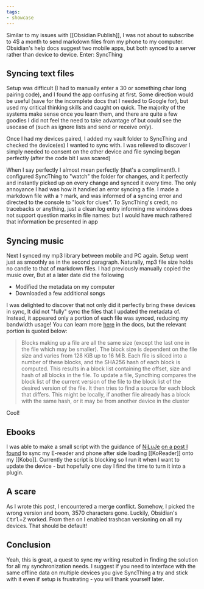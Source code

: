 ```yaml
---
tags:
- showcase
---
```


Similar to my issues with [[Obsidian Publish]], I was not about to subscribe to 4$ a month to send markdown files from my phone to my computer. Obsidian's help docs suggest two mobile apps, but both synced to a server rather than device to device. Enter: SyncThing

## Syncing text files

Setup was difficult (I had to manually enter a 30 or something char long pairing code), and I found the app confusing at first. Some direction would be useful (save for the incomplete docs that I needed to Google for), but used my critical thinking skills and caught on quick. The majority of the systems make sense once you learn them, and there are quite a few goodies I did not feel the need to take advantage of but could see the usecase of (such as ignore lists and send or receive *only*).

Once I had my devices paired, I added my vault folder to SyncThing and checked the device(es) I wanted to sync with. I was relieved to discover I simply needed to consent on the other device and file syncing began perfectly (after the code bit I was scared)

When I say perfectly I almost mean perfectly (that's a compliment!). I configured SyncThing to "watch" the folder for changes, and it perfectly and instantly picked up on every change and synced it every time. The only annoyance I had was how it handled an error syncing a file. I made a markdown file with a `?` mark, and was informed of a syncing error and directed to the console to "look for clues". To SyncThing's credit, no tracebacks or anything, just a clean log entry informing me windows does not support question marks in file names: but I would have much rathered that information be presented in app

## Syncing music

Next I synced my mp3 library between mobile and PC again. Setup went just as smoothly as in the second paragraph. Naturally, mp3 file size holds no candle to that of markdown files. I had previously manually copied the music over, But at a later date did the following

- Modified the metadata on my computer
- Downloaded a few additional songs

I was delighted to discover that not only did it perfectly bring these devices in sync, It did not "fully" sync the files that I updated the metadata of. Instead, it appeared only a portion of each file was synced, reducing my bandwidth usage! You can learn more [here](https://docs.syncthing.net/users/syncing.html) in the docs, but the relevant portion is quoted below:

> Blocks making up a file are all the same size (except the last one in the file which may be smaller). The block size is dependent on the file size and varies from 128 KiB up to 16 MiB. Each file is sliced into a number of these blocks, and the SHA256 hash of each block is computed. This results in a block list containing the offset, size and hash of all blocks in the file.
   To update a file, Syncthing compares the block list of the current version of the file to the block list of the desired version of the file. It then tries to find a source for each block that differs. This might be locally, if another file already has a block with the same hash, or it may be from another device in the cluster

Cool!

## Ebooks

I was able to make a small script with the guidance of [NiLuJe](https://www.mobileread.com/forums/member.php?u=69624) [on a post I found](https://www.mobileread.com/forums/showthread.php?t=330426) to sync my E-reader and phone after side loading [[KoReader]] onto my [[Kobo]]. Currently the script is blocking so I run it when I want to update the device - but hopefully one day I find the time to turn it into a plugin.

## A scare

As I wrote this post, I encountered a merge conflict. Somehow, I picked the wrong version and boom, 3570 characters gone. Luckily, Obsidian's <kbd>Ctrl</kbd>+<kbd>Z</kbd> worked. From then on I enabled trashcan versioning on all my devices. That should be default!

## Conclusion

Yeah, this is great, a quest to sync my writing resulted in finding the solution for all my synchronization needs. I suggest if you need to interface with the same offline data on multiple devices you give SyncThing a try and stick with it even if setup is frustrating - you will thank yourself later.